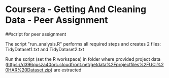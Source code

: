 # Coursera - Getting And Cleaning Data - Peer Assignment
##script for peer assignment

The script "run_analysis.R" performs all required steps and creates 2 files: TidyDataset1.txt and TidyDataset2.txt

Run the script (set the R workspace) in folder where provided project data (https://d396qusza40orc.cloudfront.net/getdata%2Fprojectfiles%2FUCI%20HAR%20Dataset.zip) are estracted 
